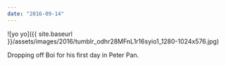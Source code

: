 ```yaml
---
date: "2016-09-14"
---
```


![yo yo]({{ site.baseurl }}/assets/images/2016/tumblr_odhr28MFnL1r16syio1_1280-1024x576.jpg)

Dropping off Boi for his first day in Peter Pan.
